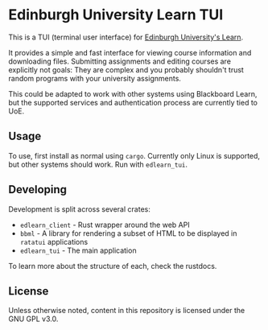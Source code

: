 # Edinburgh University Learn TUI

This is a TUI (terminal user interface) for [Edinburgh University's Learn](https://www.learn.ed.ac.uk).

It provides a simple and fast interface for viewing course information and downloading files.
Submitting assignments and editing courses are explicitly not goals: They are complex and you probably shouldn't trust random programs with your university assignments.

This could be adapted to work with other systems using Blackboard Learn, but the supported services and authentication process are currently tied to UoE.

## Usage

To use, first install as normal using `cargo`. Currently only Linux is supported, but other systems should work.
Run with `edlearn_tui`.

## Developing

Development is split across several crates:

* `edlearn_client` - Rust wrapper around the web API
* `bbml` - A library for rendering a subset of HTML to be displayed in `ratatui` applications
* `edlearn_tui` - The main application

To learn more about the structure of each, check the rustdocs.

## License

Unless otherwise noted, content in this repository is licensed under the GNU GPL v3.0.
